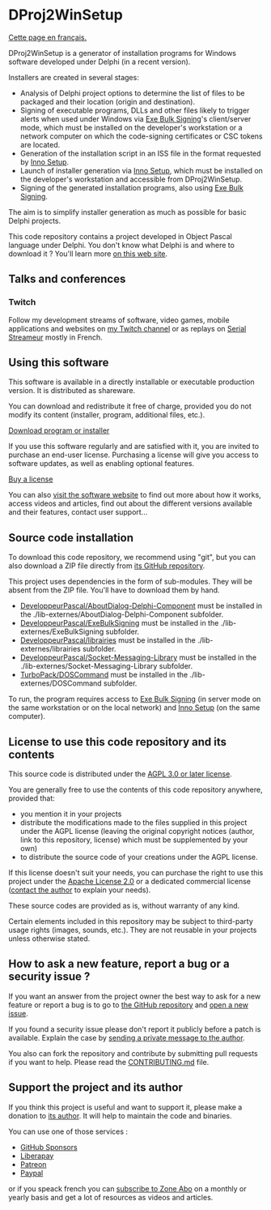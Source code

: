 # DProj2WinSetup

[Cette page en français.](LISEZMOI.md)

DProj2WinSetup is a generator of installation programs for Windows software developed under Delphi (in a recent version).

Installers are created in several stages:

* Analysis of Delphi project options to determine the list of files to be packaged and their location (origin and destination).
* Signing of executable programs, DLLs and other files likely to trigger alerts when used under Windows via [Exe Bulk Signing](http://exebulksigning.olfsoftware.fr)'s client/server mode, which must be installed on the developer's workstation or a network computer on which the code-signing certificates or CSC tokens are located.
* Generation of the installation script in an ISS file in the format requested by [Inno Setup](https://jrsoftware.org/isinfo.php).
* Launch of installer generation via [Inno Setup](https://jrsoftware.org/isinfo.php), which must be installed on the developer's workstation and accessible from DProj2WinSetup.
* Signing of the generated installation programs, also using [Exe Bulk Signing](http://exebulksigning.olfsoftware.fr).

The aim is to simplify installer generation as much as possible for basic Delphi projects.

This code repository contains a project developed in Object Pascal language under Delphi. You don't know what Delphi is and where to download it ? You'll learn more [on this web site](https://delphi-resources.developpeur-pascal.fr/).

## Talks and conferences

### Twitch

Follow my development streams of software, video games, mobile applications and websites on [my Twitch channel](https://www.twitch.tv/patrickpremartin) or as replays on [Serial Streameur](https://serialstreameur.fr) mostly in French.

## Using this software

This software is available in a directly installable or executable production version. It is distributed as shareware.

You can download and redistribute it free of charge, provided you do not modify its content (installer, program, additional files, etc.).

[Download program or installer](https://olfsoftware.lemonsqueezy.com/buy/a6513657-bc58-4079-a813-098906cbd8f8)

If you use this software regularly and are satisfied with it, you are invited to purchase an end-user license. Purchasing a license will give you access to software updates, as well as enabling optional features.

[Buy a license](https://olfsoftware.lemonsqueezy.com/buy/5d6328a0-4ccf-40e9-87b7-784ebfdc1440)

You can also [visit the software website](https://dproj2winsetup.olfsoftware.fr) to find out more about how it works, access videos and articles, find out about the different versions available and their features, contact user support...

## Source code installation

To download this code repository, we recommend using "git", but you can also download a ZIP file directly from [its GitHub repository](https://github.com/DeveloppeurPascal/DProj2WinSetup).

This project uses dependencies in the form of sub-modules. They will be absent from the ZIP file. You'll have to download them by hand.

* [DeveloppeurPascal/AboutDialog-Delphi-Component](https://github.com/DeveloppeurPascal/AboutDialog-Delphi-Component) must be installed in the ./lib-externes/AboutDialog-Delphi-Component subfolder.
* [DeveloppeurPascal/ExeBulkSigning](https://github.com/DeveloppeurPascal/ExeBulkSigning) must be installed in the ./lib-externes/ExeBulkSigning subfolder.
* [DeveloppeurPascal/librairies](https://github.com/DeveloppeurPascal/librairies) must be installed in the ./lib-externes/librairies subfolder.
* [DeveloppeurPascal/Socket-Messaging-Library](https://github.com/DeveloppeurPascal/Socket-Messaging-Library) must be installed in the ./lib-externes/Socket-Messaging-Library subfolder.
* [TurboPack/DOSCommand](https://github.com/TurboPack/DOSCommand) must be installed in the ./lib-externes/DOSCommand subfolder.

To run, the program requires access to [Exe Bulk Signing](http://exebulksigning.olfsoftware.fr) (in server mode on the same workstation or on the local network) and [Inno Setup](https://jrsoftware.org/isinfo.php) (on the same computer).

## License to use this code repository and its contents

This source code is distributed under the [AGPL 3.0 or later license](https://choosealicense.com/licenses/agpl-3.0/).

You are generally free to use the contents of this code repository anywhere, provided that:
* you mention it in your projects
* distribute the modifications made to the files supplied in this project under the AGPL license (leaving the original copyright notices (author, link to this repository, license) which must be supplemented by your own)
* to distribute the source code of your creations under the AGPL license.

If this license doesn't suit your needs, you can purchase the right to use this project under the [Apache License 2.0](https://choosealicense.com/licenses/apache-2.0/) or a dedicated commercial license ([contact the author](https://developpeur-pascal.fr/nous-contacter.php) to explain your needs).

These source codes are provided as is, without warranty of any kind.

Certain elements included in this repository may be subject to third-party usage rights (images, sounds, etc.). They are not reusable in your projects unless otherwise stated.

## How to ask a new feature, report a bug or a security issue ?

If you want an answer from the project owner the best way to ask for a new feature or report a bug is to go to [the GitHub repository](https://github.com/DeveloppeurPascal/DProj2WinSetup) and [open a new issue](https://github.com/DeveloppeurPascal/DProj2WinSetup/issues).

If you found a security issue please don't report it publicly before a patch is available. Explain the case by [sending a private message to the author](https://developpeur-pascal.fr/nous-contacter.php).

You also can fork the repository and contribute by submitting pull requests if you want to help. Please read the [CONTRIBUTING.md](CONTRIBUTING.md) file.

## Support the project and its author

If you think this project is useful and want to support it, please make a donation to [its author](https://github.com/DeveloppeurPascal). It will help to maintain the code and binaries.

You can use one of those services :

* [GitHub Sponsors](https://github.com/sponsors/DeveloppeurPascal)
* [Liberapay](https://liberapay.com/PatrickPremartin)
* [Patreon](https://www.patreon.com/patrickpremartin)
* [Paypal](https://www.paypal.com/paypalme/patrickpremartin)

or if you speack french you can [subscribe to Zone Abo](https://zone-abo.fr/nos-abonnements.php) on a monthly or yearly basis and get a lot of resources as videos and articles.
